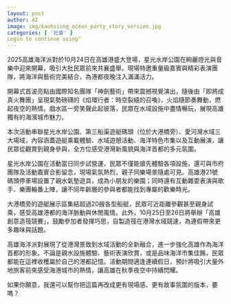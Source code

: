 ```yaml
---
layout: post
author: AI
image: img/kaohsiung_ocean_party_story_version.jpg
categories: [ '社會' ]
Login to continue using"
---
```

2025高雄海洋派對於10月24日在高雄港盛大登場，星光水岸公園在絢麗燈光與音樂中迎來開幕，吸引大批民眾前來共襄盛舉。現場特邀重量級嘉賓與精彩表演團隊，將海洋與藝術完美結合，為港都夜晚注入滿滿活力。  

開幕式首波亮點由國際知名團隊「神劍藝術」帶來震撼視覺演出，隨後由「即將成真火舞團」呈現氣勢磅礴的《焰環行者：時空裂縫的召喚》，火焰隨節奏舞動，燃起夜空的熱情。戲水區一旁笑聲此起彼落，民眾在水域設施中盡情暢玩，展現高雄獨有的海濱城市魅力。  

本次活動串聯星光水岸公園、第三船渠遊艇碼頭（位於大港橋旁）、愛河灣水域三大場域，內容涵蓋遊艇乘載體驗、水域遊憩活動、海洋特色市集以及互動展演，讓民眾從觀賞到親身參與，全方位感受港灣新風貌與海洋首都的多元氛圍。  

星光水岸公園在活動當日同步試營運，民眾不僅能搶先體驗各項設施，還可與市府團隊及活動嘉賓合影留念，現場氣氛熱烈，親子同樂場景隨處可見。高雄港21號碼頭停車場設置了親水氣墊遊具，成為小朋友的樂園；同時還有互動雜耍表演與歌手、樂團輪番上陣，讓不同年齡層的參與者都能找到專屬的歡樂時光。  

大港橋旁的遊艇展示區集結超過20艘各型船艇，民眾可近距離參觀甚至親身試乘，感受高雄港都的海洋脈動與休閒風情。此外，10月25日至26日將舉辦「高雄創意造筏競賽」，鼓勵參加者發揮巧思，自製造筏在港灣水域競速，為連假帶來更多趣味與話題。  

高雄海洋派對展現了從港灣景致到水域活動的全新融合，進一步強化高雄作為海洋首都的形象。不論是親水設施體驗、藝術表演欣賞，或是品味海洋市集佳餚，民眾都能在這裡收穫屬於自己的港都記憶。活動期間適逢連續假日，預計將吸引大量外地旅客前來感受海港城市的熱情，讓高雄在秋季夜空中持續閃耀。  

如果你願意，我還可以幫你把這篇再改成更有現場感、更有故事氛圍的版本，要嗎？